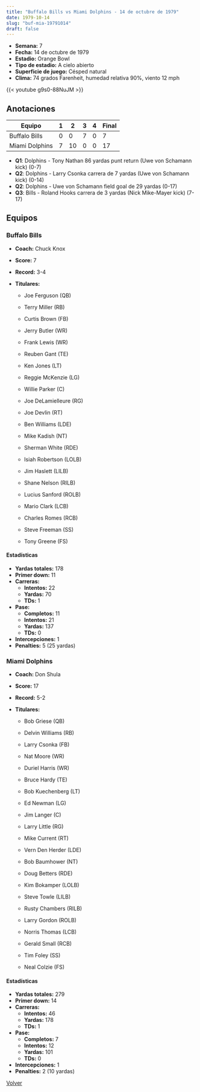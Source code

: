 ```yaml
---
title: "Buffalo Bills vs Miami Dolphins - 14 de octubre de 1979"
date: 1979-10-14
slug: "buf-mia-19791014"
draft: false
---
```


- **Semana:** 7
- **Fecha:** 14 de octubre de 1979
- **Estadio:** Orange Bowl
- **Tipo de estadio:** A cielo abierto
- **Superficie de juego:** Césped natural
- **Clima:** 74 grados Farenheit, humedad relativa 90%, viento 12 mph


{{< youtube g9s0-88NuJM >}}


## Anotaciones
| Equipo | 1 | 2 | 3 | 4 | Final |
|--------|---|---|---|---|-------|
| Buffalo Bills  | 0 | 0 | 7 | 0  | 7 |
| Miami Dolphins  | 7 | 10 | 0 | 0  | 17 |
- **Q1**: Dolphins - Tony Nathan 86 yardas punt return (Uwe von Schamann kick) (0-7)
- **Q2**: Dolphins - Larry Csonka carrera de 7 yardas (Uwe von Schamann kick) (0-14)
- **Q2**: Dolphins - Uwe von Schamann field goal de 29 yardas (0-17)
- **Q3**: Bills - Roland Hooks carrera de 3 yardas (Nick Mike-Mayer kick) (7-17)


## Equipos


### Buffalo Bills
* **Coach:** Chuck Knox
* **Score:** 7
* **Record:** 3-4
* **Titulares:** 

  * Joe Ferguson (QB) 

  * Terry Miller (RB) 

  * Curtis Brown (FB) 

  * Jerry Butler (WR) 

  * Frank Lewis (WR) 

  * Reuben Gant (TE) 

  * Ken Jones (LT) 

  * Reggie McKenzie (LG) 

  * Willie Parker (C) 

  * Joe DeLamielleure (RG) 

  * Joe Devlin (RT) 

  * Ben Williams (LDE) 

  * Mike Kadish (NT) 

  * Sherman White (RDE) 

  * Isiah Robertson (LOLB) 

  * Jim Haslett (LILB) 

  * Shane Nelson (RILB) 

  * Lucius Sanford (ROLB) 

  * Mario Clark (LCB) 

  * Charles Romes (RCB) 

  * Steve Freeman (SS) 

  * Tony Greene (FS) 

#### Estadísticas
* **Yardas totales:** 178
* **Primer down:** 11
* **Carreras:**
  * **Intentos:** 22
  * **Yardas:** 70
  * **TDs:** 1
* **Pase:**
  * **Completos:** 11
  * **Intentos:** 21
  * **Yardas:** 137
  * **TDs:** 0
* **Intercepciones:** 1
* **Penalties:** 5 (25 yardas)

### Miami Dolphins
* **Coach:** Don Shula
* **Score:** 17
* **Record:** 5-2
* **Titulares:** 

  * Bob Griese (QB) 

  * Delvin Williams (RB) 

  * Larry Csonka (FB) 

  * Nat Moore (WR) 

  * Duriel Harris (WR) 

  * Bruce Hardy (TE) 

  * Bob Kuechenberg (LT) 

  * Ed Newman (LG) 

  * Jim Langer (C) 

  * Larry Little (RG) 

  * Mike Current (RT) 

  * Vern Den Herder (LDE) 

  * Bob Baumhower (NT) 

  * Doug Betters (RDE) 

  * Kim Bokamper (LOLB) 

  * Steve Towle (LILB) 

  * Rusty Chambers (RILB) 

  * Larry Gordon (ROLB) 

  * Norris Thomas (LCB) 

  * Gerald Small (RCB) 

  * Tim Foley (SS) 

  * Neal Colzie (FS) 

#### Estadísticas
* **Yardas totales:** 279
* **Primer down:** 14
* **Carreras:**
  * **Intentos:** 46
  * **Yardas:** 178
  * **TDs:** 1
* **Pase:**
  * **Completos:** 7
  * **Intentos:** 12
  * **Yardas:** 101
  * **TDs:** 0
* **Intercepciones:** 1
* **Penalties:** 2 (10 yardas)


[Volver](/historia/1979)
